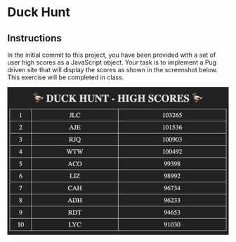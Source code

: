 # Duck Hunt

## Instructions

In the initial commit to this project, you have been provided with a set of user high scores as a JavaScript object. Your task is to implement a Pug driven site that will display the scores as shown in the screenshot below. This exercise will be completed in class.

![image](./scoreboard.png)
